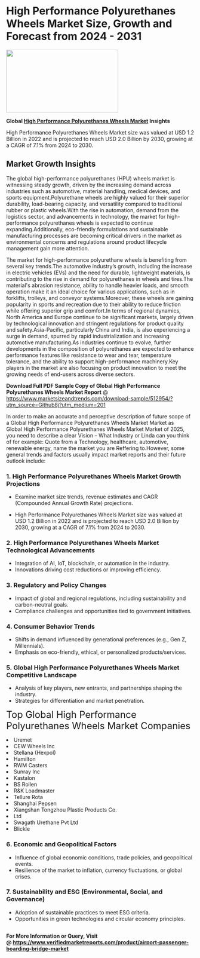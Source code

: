 <H1>High Performance Polyurethanes Wheels Market Size, Growth and Forecast from 2024 - 2031</H1><img class="aligncenter size-medium wp-image-584254" src="https://thirdeyenews.in/wp-content/uploads/2024/09/Global-Market-Research-300x168.jpeg" alt="" width="300" height="168" /><p><strong>Global&nbsp;<a href="https://www.marketsizeandtrends.com/download-sample/512954/?utm_source=Github8j?utm_medium=201">High Performance Polyurethanes Wheels Market</a> Insights</strong></p><p>High Performance Polyurethanes Wheels Market size was valued at USD 1.2 Billion in 2022 and is projected to reach USD 2.0 Billion by 2030, growing at a CAGR of 7.1% from 2024 to 2030.</p><p><h2>Market Growth Insights</h2> <p>The global high-performance polyurethanes (HPU) wheels market is witnessing steady growth, driven by the increasing demand across industries such as automotive, material handling, medical devices, and sports equipment.Polyurethane wheels are highly valued for their superior durability, load-bearing capacity, and versatility compared to traditional rubber or plastic wheels.With the rise in automation, demand from the logistics sector, and advancements in technology, the market for high-performance polyurethanes wheels is expected to continue expanding.Additionally, eco-friendly formulations and sustainable manufacturing processes are becoming critical drivers in the market as environmental concerns and regulations around product lifecycle management gain more attention.</p> <p>The market for high-performance polyurethane wheels is benefiting from several key trends.The automotive industry’s growth, including the increase in electric vehicles (EVs) and the need for durable, lightweight materials, is contributing to the rise in demand for polyurethanes in wheels and tires.The material's abrasion resistance, ability to handle heavier loads, and smooth operation make it an ideal choice for various applications, such as in forklifts, trolleys, and conveyor systems.Moreover, these wheels are gaining popularity in sports and recreation due to their ability to reduce friction while offering superior grip and comfort.In terms of regional dynamics, North America and Europe continue to be significant markets, largely driven by technological innovation and stringent regulations for product quality and safety.Asia-Pacific, particularly China and India, is also experiencing a surge in demand, spurred by rapid industrialization and increasing automotive manufacturing.As industries continue to evolve, further developments in the composition of polyurethanes are expected to enhance performance features like resistance to wear and tear, temperature tolerance, and the ability to support high-performance machinery.Key players in the market are also focusing on product innovation to meet the growing needs of end-users across diverse sectors.<p><span class=""><strong>Download Full PDF Sample Copy of Global High Performance Polyurethanes Wheels Market Report</strong> @ <a href="https://www.marketsizeandtrends.com/download-sample/512954/?utm_source=Github8j?utm_medium=201" target="_blank">https://www.marketsizeandtrends.com/download-sample/512954/?utm_source=Github8j?utm_medium=201</a></span></p><p>In order to make an accurate and perceptive description of future scope of a Global&nbsp;High Performance Polyurethanes Wheels Market Market as Global&nbsp;High Performance Polyurethanes Wheels Market Market of 2025, you need to describe a clear Vision &ndash; What Industry or Linda can you think of for example: Quote from a Technology, healthcare, automotive, renewable energy, name the market you are Reffering to.However, some general trends and factors usually impact market reports and their future outlook include:</p><h3>1.&nbsp;<strong>High Performance Polyurethanes Wheels Market Growth Projections</strong></h3><ul><li>Examine market size trends, revenue estimates and CAGR (Compounded Annual Growth Rate) projections.</li><li><p>High Performance Polyurethanes Wheels Market size was valued at USD 1.2 Billion in 2022 and is projected to reach USD 2.0 Billion by 2030, growing at a CAGR of 7.1% from 2024 to 2030.</p></li></ul><h3>2.&nbsp;<strong>High Performance Polyurethanes Wheels Market Technological Advancements</strong></h3><ul><li>Integration of AI, IoT, blockchain, or automation in the industry.</li><li>Innovations driving cost reductions or improving efficiency.</li></ul><h3>3.&nbsp;<strong>Regulatory and Policy Changes</strong></h3><ul><li>Impact of global and regional regulations, including sustainability and carbon-neutral goals.</li><li>Compliance challenges and opportunities tied to government initiatives.</li></ul><h3>4.&nbsp;<strong>Consumer Behavior Trends</strong></h3><ul><li>Shifts in demand influenced by generational preferences (e.g., Gen Z, Millennials).</li><li>Emphasis on eco-friendly, ethical, or personalized products/services.</li></ul><h3>5.&nbsp;<strong>Global High Performance Polyurethanes Wheels Market Competitive Landscape</strong></h3><ul><li>Analysis of key players, new entrants, and partnerships shaping the industry.</li><li>Strategies for differentiation and market penetration.</li></ul><p data-pm-slice="1 1 []"><span style="color: inherit; font-family: inherit; font-size: 25px;">Top Global High Performance Polyurethanes Wheels Market Companies</span></p><div class="" data-test-id=""><p><li>Uremet</li><li> CEW Wheels Inc</li><li> Stellana (Hexpol)</li><li> Hamilton</li><li> RWM Casters</li><li> Sunray Inc</li><li> Kastalon</li><li> BS Rollen</li><li> R&K Loadmaster</li><li> Tellure Rota</li><li> Shanghai Pepsen</li><li> Xiangshan Tongzhou Plastic Products Co.</li><li> Ltd</li><li> Swagath Urethane Pvt Ltd</li><li> Blickle</li></p></div><h3>6.&nbsp;<strong>Economic and Geopolitical Factors</strong></h3><ul><li>Influence of global economic conditions, trade policies, and geopolitical events.</li><li>Resilience of the market to inflation, currency fluctuations, or global crises.</li></ul><h3>7.&nbsp;<strong>Sustainability and ESG (Environmental, Social, and Governance)</strong></h3><ul><li>Adoption of sustainable practices to meet ESG criteria.</li><li>Opportunities in green technologies and circular economy principles.</li></ul><h2><strong style="font-size: 14px;">For More Information or Query, Visit @&nbsp;</strong><a style="background-color: #ffffff; font-size: 14px;" href="https://www.marketsizeandtrends.com/report/high-performance-polyurethanes-wheels-market/" target="_blank">https://www.verifiedmarketreports.com/product/airport-passenger-boarding-bridge-market</a></h2>